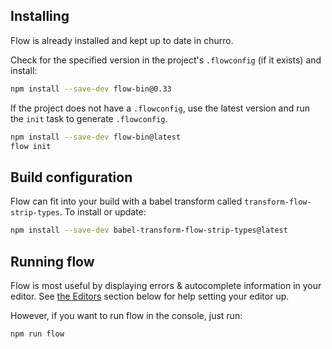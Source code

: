 ## Installing
Flow is already installed and kept up to date in churro.

Check for the specified version in the project's `.flowconfig` (if it exists) and install:

```bash
npm install --save-dev flow-bin@0.33
```

If the project does not have a `.flowconfig`, use the latest version and run the `init` task to generate `.flowconfig`.

```bash
npm install --save-dev flow-bin@latest
flow init
```

## Build configuration
Flow can fit into your build with a babel transform called `transform-flow-strip-types`. To install or update:

```bash
npm install --save-dev babel-transform-flow-strip-types@latest
```

## Running flow
Flow is most useful by displaying errors & autocomplete information in your editor. See [the Editors](./editors) section below for help setting your editor up.

However, if you want to run flow in the console, just run:

```bash
npm run flow
```
